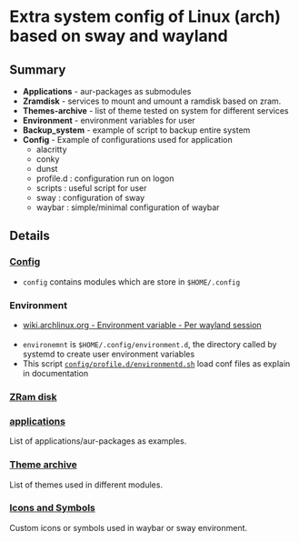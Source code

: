 # Extra system config of Linux (arch) based on sway and wayland

## Summary

- __Applications__ - aur-packages as submodules
- __Zramdisk__ - services to mount and umount a ramdisk based on zram.
- __Themes-archive__ - list of theme tested on system for different services
- __Environment__ - environment variables for user
- __Backup_system__ - example of script to backup entire system
- __Config__ - Example of configurations used for application
  - alacritty
  - conky
  - dunst
  - profile.d : configuration run on logon 
  - scripts : useful script for user
  - sway : configuration of sway
  - waybar : simple/minimal configuration of waybar

## Details

### [Config](./config/README.md)
- `config` contains modules which are store in `$HOME/.config`

### Environment

- [wiki.archlinux.org - Environment variable - Per wayland session](https://wiki.archlinux.org/title/Environment_variables#Per_Wayland_session)
<br/><br/>
- `environemnt` is `$HOME/.config/environment.d`, the directory called by systemd to create user environment variables 
- This script [`config/profile.d/environmentd.sh`](./config/profile.d/environmentd.sh) load conf files as explain in documentation

### [ZRam disk](./zramdisk/README.md)

### [applications](./applications)
List of applications/aur-packages as examples.

### [Theme archive](./themes_archive/README.md)
List of themes used in different modules.

### [Icons and Symbols](./icons_symbols)
Custom icons or symbols used in waybar or sway environment.